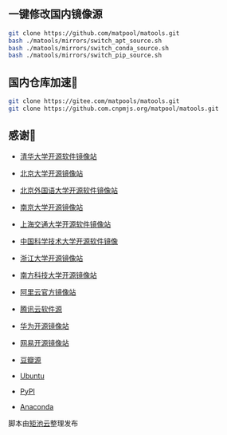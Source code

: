 ## 一键修改国内镜像源

```sh
git clone https://github.com/matpool/matools.git 
bash ./matools/mirrors/switch_apt_source.sh 
bash ./matools/mirrors/switch_conda_source.sh
bash ./matools/mirrors/switch_pip_source.sh
```

## 国内仓库加速🚀

```sh
git clone https://gitee.com/matpools/matools.git
git clone https://github.com.cnpmjs.org/matpool/matools.git
```

## 感谢🤞

- [清华大学开源软件镜像站](https://mirrors.tuna.tsinghua.edu.cn/)

- [北京大学开源镜像站](https://mirrors.pku.edu.cn/)

- [北京外国语大学开源软件镜像站](https://mirrors.bfsu.edu.cn/)

- [南京大学开源镜像站](https://mirrors.nju.edu.cn/)

- [上海交通大学开源软件镜像站](https://mirrors.sjtug.sjtu.edu.cn/)

- [中国科学技术大学开源软件镜像](https://mirrors.ustc.edu.cn/)

- [浙江大学开源镜像站](https://mirrors.zju.edu.cn/)

- [南方科技大学开源镜像站](https://mirrors.sustech.edu.cn/)

- [阿里云官方镜像站](https://developer.aliyun.com/mirror/)

- [腾讯云软件源](https://mirrors.cloud.tencent.com/)

- [华为开源镜像站](https://mirrors.huaweicloud.com/)

- [网易开源镜像站](http://mirrors.163.com/)

- [豆瓣源](https://pypi.doubanio.com/simple/)

- [Ubuntu](http://cn.archive.ubuntu.com/)

- [PyPI](https://pypi.org/)

- [Anaconda](https://conda.anaconda.org/)

脚本由[矩池云](https://matpool.com/)整理发布

